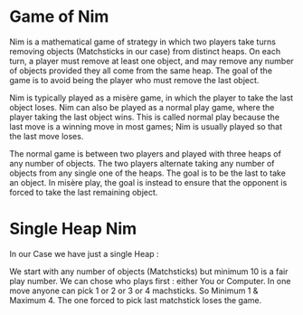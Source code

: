 
# Game of Nim

Nim is a mathematical game of strategy in which two players take turns removing objects (Matchsticks in our case)
from distinct heaps. On each turn, a player must remove at least one object, and may remove any number of objects
provided they all come from the same heap. The goal of the game is to avoid being the player who must remove the
last object.

Nim is typically played as a misère game, in which the player to take the last object loses. Nim can also be
played as a normal play game, where the player taking the last object wins. This is called normal play because
the last move is a winning move in most games; Nim is usually played so that the last move loses.

The normal game is between two players and played with three heaps of any number of objects. The two players
alternate taking any number of objects from any single one of the heaps. The goal is to be the last to take an
object. In misère play, the goal is instead to ensure that the opponent is forced to take the last remaining object.

# Single Heap Nim

In our Case we have just a single Heap :

We start with any number of objects (Matchsticks) but minimum 10 is a fair play number.
We can chose who plays first : either You or Computer.
In one move anyone can pick 1 or 2 or 3 or 4 machsticks. So Minimum 1 & Maximum 4.
The one forced to pick last matchstick loses the game.
